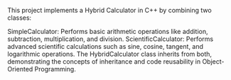 This project implements a Hybrid Calculator in C++ by combining two classes:

SimpleCalculator: Performs basic arithmetic operations like addition, subtraction, multiplication, and division.
ScientificCalculator: Performs advanced scientific calculations such as sine, cosine, tangent, and logarithmic operations.
The HybridCalculator class inherits from both, demonstrating the concepts of inheritance and code reusability in Object-Oriented Programming.

